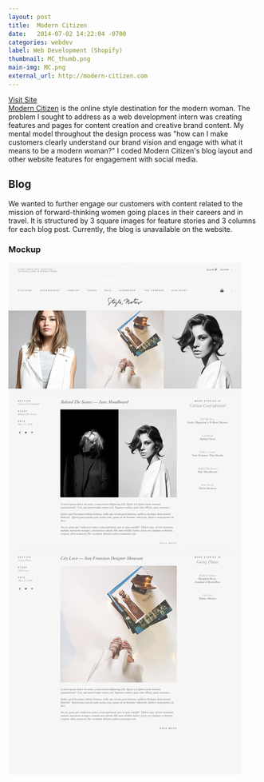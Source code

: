 ```yaml
---
layout: post
title:  Modern Citizen
date:   2014-07-02 14:22:04 -0700
categories: webdev
label: Web Development (Shopify)
thumbnail: MC_thumb.png
main-img: MC.png
external_url: http://modern-citizen.com
---
```

<div class="cta">
  <a href="{{ page.external_url }}" target="_blank">Visit Site</a>
</div>
<section>
<a href="http://modern-citizen.com">Modern Citizen</a> is the online style destination for the modern woman. The problem I sought to address as a web development intern was creating features and pages for content creation and creative brand content. My mental model throughout the design process was "how can I make customers clearly understand our brand vision and engage with what it means to be a modern woman?" I coded Modern Citizen's blog layout and other website features for engagement with social media.
</section>
<section>
<h1 class="section-title">Blog</h1>
We wanted to further engage our customers with content related to the mission of forward-thinking women going places in their careers and in travel. It is structured by 3 square images for feature stories and 3 columns for each blog post. Currently, the blog is unavailable on the website.
<p>
<h3 class="subtitle">Mockup</h3>
<p>
<img src="/img/portfolio/moderncitizen/blogmockup.jpg" class="img-responsive"> 
</section>
